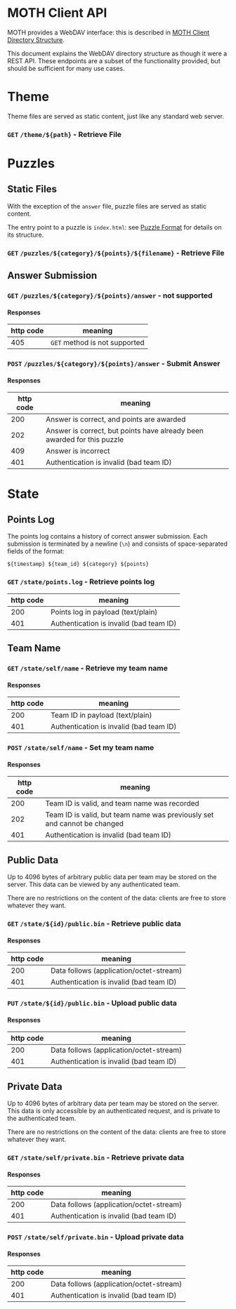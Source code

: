 MOTH Client API
===========

MOTH provides a WebDAV interface:
this is described in
[MOTH Client Directory Structure](client-structure.md).

This document explains the WebDAV directory structure
as though it were a REST API.
These endpoints are a subset of the functionality provided,
but should be sufficient for many use cases.

Theme
======

Theme files are served as static content,
just like any standard web server.

### `GET` `/theme/${path}` - Retrieve File


Puzzles
======

Static Files
----------

With the exception of the `answer` file,
puzzle files are served as static content.

The entry point to a puzzle is `index.html`:
see [Puzzle Format](puzzle-format.md) 
for details on its structure.

### `GET` `/puzzles/${category}/${points}/${filename}` - Retrieve File


Answer Submission
------------------

### `GET` `/puzzles/${category}/${points}/answer` - not supported

#### Responses

| http code | meaning |
| ---- | ---- |
| 405 | `GET` method is not supported |


### `POST` `/puzzles/${category}/${points}/answer` - Submit Answer

#### Responses

| http code | meaning |
| ---- | ---- |
| 200 | Answer is correct, and points are awarded |
| 202 | Answer is correct, but points have already been awarded for this puzzle |
| 409 | Answer is incorrect |
| 401 | Authentication is invalid (bad team ID) |


State
====

Points Log
--------

The points log contains a history of correct answer submission.
Each submission is terminated by a newline (`\n`)
and consists of space-separated fields
of the format:

    ${timestamp} ${team_id} ${category} ${points}

### `GET` `/state/points.log` - Retrieve points log

| http code | meaning |
| ---- | ---- |
| 200 | Points log in payload (text/plain) |
| 401 | Authentication is invalid (bad team ID) |


Team Name
--------

### `GET` `/state/self/name` - Retrieve my team name

#### Responses

| http code | meaning |
| ---- | ---- |
| 200 | Team ID in payload (text/plain) |
| 401 | Authentication is invalid (bad team ID) |


### `POST` `/state/self/name` - Set my team name

#### Responses

| http code | meaning |
| ---- | ---- |
| 200 | Team ID is valid, and team name was recorded |
| 202 | Team ID is valid, but team name was previously set and cannot be changed |
| 401 | Authentication is invalid (bad team ID) |


Public Data
--------

Up to 4096 bytes of arbitrary public data per team may be stored on the server.
This data can be viewed by any authenticated team.

There are no restrictions on the content of the data:
clients are free to store whatever they want.

### `GET` `/state/${id}/public.bin` - Retrieve public data

#### Responses

| http code | meaning |
| ---- | ---- |
| 200 | Data follows (application/octet-stream) |
| 401 | Authentication is invalid (bad team ID) |


### `PUT` `/state/${id}/public.bin` - Upload public data

#### Responses

| http code | meaning |
| ---- | ---- |
| 200 | Data follows (application/octet-stream) |
| 401 | Authentication is invalid (bad team ID) |


Private Data
--------

Up to 4096 bytes of arbitrary data per team may be stored on the server.
This data is only accessible by an authenticated request,
and is private to the authenticated team.

There are no restrictions on the content of the data:
clients are free to store whatever they want.

### `GET` `/state/self/private.bin` - Retrieve private data

#### Responses

| http code | meaning |
| ---- | ---- |
| 200 | Data follows (application/octet-stream) |
| 401 | Authentication is invalid (bad team ID) |


### `POST` `/state/self/private.bin` - Upload private data

#### Responses

| http code | meaning |
| ---- | ---- |
| 200 | Data follows (application/octet-stream) |
| 401 | Authentication is invalid (bad team ID) |
